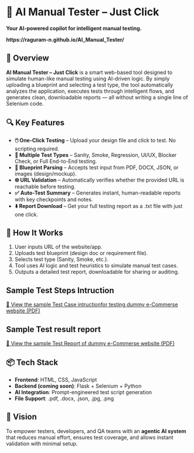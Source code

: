 <h1>🚀 AI Manual Tester – Just Click</h1> 
<p><strong>Your AI-powered copilot for intelligent manual testing.</strong></p>
<p><strong>https://raguram-n.github.io/AI_Manual_Tester/</strong></p>

<h2>🧠 Overview</h2>
<p><strong>AI Manual Tester – Just Click</strong> is a smart web-based tool designed to simulate human-like manual testing using AI-driven logic. By simply uploading a blueprint and selecting a test type, the tool automatically analyzes the application, executes tests through intelligent flows, and generates clean, downloadable reports — all without writing a single line of Selenium code.</p>


<h2>🔍 Key Features</h2>
<ul>
  <li><strong>🖱️ One-Click Testing</strong> – Upload your design file and click to test. No scripting required.</li>
  <li><strong>🔧 Multiple Test Types</strong> – Sanity, Smoke, Regression, UI/UX, Blocker Check, or Full End-to-End testing.</li>
  <li><strong>📄 Blueprint Parsing</strong> – Accepts test input from PDF, DOCX, JSON, or images (design/mockup).</li>
  <li><strong>🌐 URL Validation</strong> – Automatically verifies whether the provided URL is reachable before testing.</li>
  <li><strong>✅ Auto-Test Summary</strong> – Generates instant, human-readable reports with key checkpoints and notes.</li>
  <li><strong>⬇️ Report Download</strong> – Get your full testing report as a .txt file with just one click.</li>
</ul>

<h2>🧪 How It Works</h2>
<ol>
  <li>User inputs URL of the website/app.</li>
  <li>Uploads test blueprint (design doc or requirement file).</li>
  <li>Selects test type (Sanity, Smoke, etc.).</li>
  <li>Tool uses AI logic and test heuristics to simulate manual test cases.</li>
  <li>Outputs a detailed test report, downloadable for sharing or auditing.</li>
</ol>

<h2>Sample Test Steps Intruction</h2>
<p>
  <a href="Test Steps Instruction.pdf" target="_blank"  rel="noopener noreferrer">📄 View the sample Test Case intructionfor testing dummy e-Commerse website (PDF)</a>
</p>

<h2>Sample Test result report</h2>
<p>
  <a href="Test Report PDF.pdf" target="_blank"  rel="noopener noreferrer">📄 View the sample Test Report of dummy e-Commerse website (PDF)</a>
</p>

<h2>📦 Tech Stack</h2>
<ul>
  <li><strong>Frontend</strong>: HTML, CSS, JavaScript</li>
  <li><strong>Backend (coming soon)</strong>: Flask + Selenium + Python</li>
  <li><strong>AI Integration</strong>: Prompt-engineered test script generation</li>
  <li><strong>File Support</strong>: .pdf, .docx, .json, .jpg, .png</li>
</ul>

<h2>🌟 Vision</h2>
<p>To empower testers, developers, and QA teams with an <strong>agentic AI system</strong> that reduces manual effort, ensures test coverage, and allows instant validation with minimal setup.</p>
